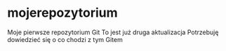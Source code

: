 # mojerepozytorium
Moje pierwsze repozytorium Git
To jest już druga aktualizacja
Potrzebuję dowiedzieć się o co chodzi z tym Gitem


